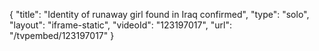 {
    "title": "Identity of runaway girl found in Iraq confirmed",
    "type": "solo",
    "layout": "iframe-static",
    "videoId": "123197017",
    "url": "\/tvpembed\/123197017"
}